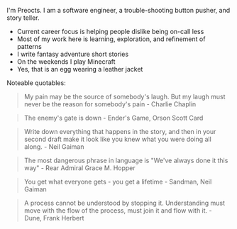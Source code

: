 I'm Preocts. I am a software engineer, a trouble-shooting button pusher,
and story teller.

* Current career focus is helping people dislike being on-call less
* Most of my work here is learning, exploration, and refinement of patterns
* I write fantasy adventure short stories
* On the weekends I play Minecraft
* Yes, that is an egg wearing a leather jacket

Noteable quotables:

> My pain may be the source of somebody's laugh. But my laugh must never be the
> reason for somebody's pain - Charlie Chaplin

> The enemy's gate is down - Ender's Game, Orson Scott Card

>  Write down everything that happens in the story, and then in your second
>  draft make it look like you knew what you were doing all along. - Neil Gaiman

> The most dangerous phrase in language is "We've always done it this way" -
> Rear Admiral Grace M. Hopper

> You get what everyone gets - you get a lifetime - Sandman, Neil Gaiman

> A process cannot be understood by stopping it. Understanding must move with
> the flow of the process, must join it and flow with it. - Dune, Frank Herbert
